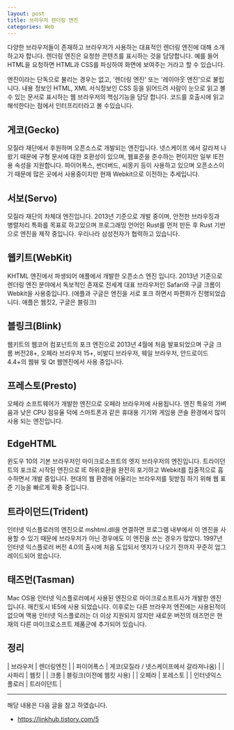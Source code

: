 ```yaml
---
layout: post
title: 브라우저 렌더링 엔진
categories: Web
---
```


다양한 브라우저들이 존재하고 브라우저가 사용하는 대표적인 렌더링 엔진에 대해 소개 하고자 합니다. 렌더링 엔진은 요청한 콘텐츠를 표시하는 것을 담당합니다. 예를 들어 HTML을 요청하면 HTML과 CSS를 파싱하여 화면에 보여주는 거라고 할 수 있습니다. 

엔진이라는 단독으로 불리는 경우는 없고, '렌더링 엔진' 또는 '레이아웃 엔진'으로 불립니다. 내용 정보인 HTML, XML 서식정보인 CSS 등을 읽어드려 사람이 눈으로 읽고 볼수 있는 문서로 표시하는 웹 브라우저의 핵심기능을 담당 합니다. 코드를 호출시에 읽고 해석한다는 점에서 인터프리터라고 볼 수있습니다.
 
## 게코(Gecko)
모질라 재단에서 후원하며 오픈소스로 개발되는 엔진입니다. 넷스케이프 에서 갈라져 나왔기 때문에 구형 문서에 대한 호환성이 있으며, 웹표준을 준수하는 편이지만 일부 IE전용 속성을 지원합니다.
파이어폭스, 썬더버드, 씨몽키 등이 사용하고 있으며 오픈소스이기 때문에 많은 곳에서 사용중이지만 현재 Webkit으로 이전하는 추세입니다.

## 서보(Servo)
모질라 재단의 차체대 엔진입니다. 2013년 기준으로 개발 중이며, 안전한 브라우징과 병렬처리 특화를 목표로 하고있으며 프로그래밍 언어인 Rust를 먼저 만든 후 Rust 기반으로 엔진을 제작 중입니다. 우리나라 삼성전자가 협력하고 있습니다.

## 웹키트(WebKit)
KHTML 엔진에서 파생되어 애플에서 개발한 오픈소스 엔진 입니다. 2013년 기준으로 렌더링 엔진 분야에서 독보적인 존재로 전세계 대표 브라우저인 Safari와 구글 크롬이 Webkit을 사용중입니다. (애플과 구글은 엔진을 서로 포크 하면서 파편화가 진행되었습니다. 애플은 웹킷2, 구글은 블링크)

## 블링크(Blink)
웹키트의 웹코어 컴포넌트의 포크 엔진으로 2013년 4월에 처음 발표되었으며 구글 크롬 버전28+, 오페라 브라우저 15+, 비발디 브라우저, 웨일 브라우저, 안드로이드 4.4+의 웹뷰 및 Qt 웹엔진에서 사용 중입니다.

## 프레스토(Presto)
오페라 소프트웨어가 개발한 엔진으로 오페라 브라우저에 사용됩니다. 엔진 특유의 가벼움과 낮은 CPU 점유율 덕에 스마트폰과 같은 휴대용 기기와 게임용 콘솔 환경에서 많이 사용 되는 엔진입니다. 

## EdgeHTML
윈도우 10의 기본 브라우저인 마이크로소프트의 엣지 브라우저의 엔진입니다. 트라이던트의 포크로 시작된 엔진으로 IE 하위호환을 완전히 포기하고 Webkit를 집중적으로 흡수하면서 개발 중입니다. 현대의 웹 환경에 어울리는 브라우저를 뒷받침 하기 위해 웹 표준 기능을 빠르게 확충 중입니다.

## 트라이던드(Trident)
인터넷 익스플로러의 엔진으로 mshtml.dll을 연결하면 프로그램 내부에서 이 엔진을 사용할 수 있기 때문에 브라우저가 아닌 경우에도 이 엔진을 쓰는 경우가 많았다.  1997년 인터넷 익스플로러 버전 4.0의 출시에 처음 도입되서 엣지가 나오기 전까지 꾸준히 업그레이드되어 왔습니다.

## 태즈먼(Tasman)
Mac OS용 인터넷 익스플로러에서 사용된 엔진으로 마이크로소프트사가 개발한 엔진입니다. 매킨토시 IE5에 사용 되었습니다. 이후로는 다른 브라우저 엔진에는 사용된적이 없으며 맥용 인터넷 익스플로러는 더 이상 지원되지 않지만 새로운 버전의 태즈먼은 현재의 다른 마이크로소프트 제품군에 추가되어 있습니다. 


## 정리
| 브라우저 | 렌더링엔진 |
| 파이어폭스 | 게코(모질라 / 넷스케이프에서 갈라져나옴) |
| 사파리 | 웹킷 |
| 크롬 | 블링크(이전에 웹킷 사용) |
| 오페라 | 포레스토 |
| 인터넷익스플로러 | 트라이던트 |



----
해당 내용은 다음 글을 참고 하였습니다.
- https://linkhub.tistory.com/5